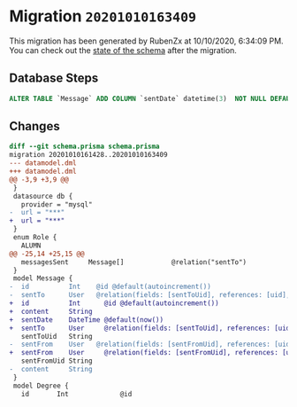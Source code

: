 # Migration `20201010163409`

This migration has been generated by RubenZx at 10/10/2020, 6:34:09 PM.
You can check out the [state of the schema](./schema.prisma) after the migration.

## Database Steps

```sql
ALTER TABLE `Message` ADD COLUMN `sentDate` datetime(3)  NOT NULL DEFAULT CURRENT_TIMESTAMP(3)
```

## Changes

```diff
diff --git schema.prisma schema.prisma
migration 20201010161428..20201010163409
--- datamodel.dml
+++ datamodel.dml
@@ -3,9 +3,9 @@
 }
 datasource db {
   provider = "mysql"
-  url = "***"
+  url = "***"
 }
 enum Role {
   ALUMN
@@ -25,14 +25,15 @@
   messagesSent     Message[]            @relation("sentTo")
 }
 model Message {
-  id          Int    @id @default(autoincrement())
-  sentTo      User   @relation(fields: [sentToUid], references: [uid], name: "sentTo")
+  id          Int      @id @default(autoincrement())
+  content     String
+  sentDate    DateTime @default(now())
+  sentTo      User     @relation(fields: [sentToUid], references: [uid], name: "sentTo")
   sentToUid   String
-  sentFrom    User   @relation(fields: [sentFromUid], references: [uid], name: "sentFrom")
+  sentFrom    User     @relation(fields: [sentFromUid], references: [uid], name: "sentFrom")
   sentFromUid String
-  content     String
 }
 model Degree {
   id       Int             @id
```


